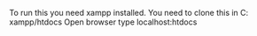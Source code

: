 To run this you need xampp installed. 
You need to clone this in C: xampp/htdocs
Open browser type localhost:htdocs
